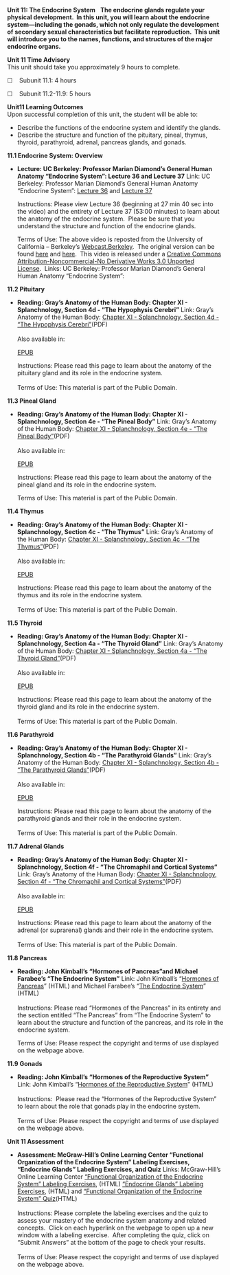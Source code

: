 **Unit 11: The Endocrine System** <span id="11"></span> 
**The endocrine glands regulate your physical development.  In this
unit, you will learn about the endocrine system—including the gonads,
which not only regulate the development of secondary sexual
characteristics but facilitate reproduction.  This unit will introduce
you to the names, functions, and structures of the major endocrine
organs.**

**Unit 11 Time Advisory**  
This unit should take you approximately 9 hours to complete.

☐    Subunit 11.1: 4 hours  
  
 ☐    Subunit 11.2-11.9: 5 hours

**Unit11 Learning Outcomes**  
Upon successful completion of this unit, the student will be able to:  
-   Describe the functions of the endocrine system and identify the
    glands.
-   Describe the structure and function of the pituitary, pineal,
    thymus, thyroid, parathyroid, adrenal, pancreas glands, and gonads.

**11.1 Endocrine System: Overview** <span id="11.1"></span> 
-   **Lecture: UC Berkeley: Professor Marian Diamond’s General Human
    Anatomy “Endocrine System”: Lecture 36 and Lecture 37**
    Link: UC Berkeley: Professor Marian Diamond’s General Human Anatomy
    “Endocrine System”: [Lecture
    36](http://www.youtube.com/watch?v=ZpOg_5CDZrg) and [Lecture
    37](http://www.youtube.com/watch?v=NGDg8Uqzr50)  
      
     Instructions: Please view Lecture 36 (beginning at 27 min 40 sec
    into the video) and the entirety of Lecture 37 (53:00 minutes) to
    learn about the anatomy of the endocrine system.  Please be sure
    that you understand the structure and function of the endocrine
    glands.  
      
     Terms of Use: The above video is reposted from the University of
    California – Berkeley’s
    [Webcast.Berkeley](http://webcast.berkeley.edu/).  The original
    version can be
    found [here](http://www.youtube.com/watch?v=Du0nK8QQSTc) and [here](http://www.youtube.com/watch?v=BpZ75E72po0). 
    This video is released under a [Creative Commons
    Attribution-Noncommercial-No Derivative Works 3.0 Unported
    License](http://creativecommons.org/licenses/by-nc-nd/3.0/).  Links:
    UC Berkeley: Professor Marian Diamond’s General Human Anatomy
    “Endocrine System”:  

**11.2 Pituitary** <span id="11.2"></span> 
-   **Reading: Gray’s Anatomy of the Human Body: Chapter XI -
    Splanchnology, Section 4d - “The Hypophysis Cerebri”**
    Link: Gray’s Anatomy of the Human Body: [Chapter XI - Splanchnology,
    Section 4d - “The Hypophysis
    Cerebri”](http://www.saylor.org/site/wp-content/uploads/2014/06/BIO302-Anatomy_of_the_Human_Body-Chapter-XI-Hypophysis-cerebri.pdf)(PDF)  
        
     Also available in:  

    [EPUB](http://www.saylor.org/site/wp-content/uploads/2011/08/BIO302-chXI-Bartleby.com_.epub)  
      
     Instructions: Please read this page to learn about the anatomy of
    the pituitary gland and its role in the endocrine system.     
        
     Terms of Use: This material is part of the Public Domain. 

**11.3 Pineal Gland** <span id="11.3"></span> 
-   **Reading: Gray’s Anatomy of the Human Body: Chapter XI -
    Splanchnology, Section 4e - “The Pineal Body”**
    Link: Gray’s Anatomy of the Human Body: [Chapter XI - Splanchnology,
    Section 4e - “The Pineal
    Body”](http://www.saylor.org/site/wp-content/uploads/2014/06/BIO302-Anatomy_of_the_Human_Body-Chapter-XI-Pineal-Body.pdf)(PDF)  
        
     Also available in:  

    [EPUB](http://www.saylor.org/site/wp-content/uploads/2011/08/BIO302-chXI-Bartleby.com_.epub)  
      
     Instructions: Please read this page to learn about the anatomy of
    the pineal gland and its role in the endocrine system.  
      
     Terms of Use: This material is part of the Public Domain. 

**11.4 Thymus** <span id="11.4"></span> 
-   **Reading: Gray’s Anatomy of the Human Body: Chapter XI -
    Splanchnology, Section 4c - “The Thymus”**
    Link: Gray’s Anatomy of the Human Body: [Chapter XI - Splanchnology,
    Section 4c - “The
    Thymus”](http://www.saylor.org/site/wp-content/uploads/2014/06/BIO302-Anatomy_of_the_Human_Body-Chapter-XI-Thymus.pdf)(PDF)  
        
     Also available in:  

    [EPUB](http://www.saylor.org/site/wp-content/uploads/2011/08/BIO302-chXI-Bartleby.com_.epub)  
      
     Instructions: Please read this page to learn about the anatomy of
    the thymus and its role in the endocrine system.    
        
     Terms of Use: This material is part of the Public Domain. 

**11.5 Thyroid** <span id="11.5"></span> 
-   **Reading: Gray’s Anatomy of the Human Body: Chapter XI -
    Splanchnology, Section 4a - “The Thyroid Gland”**
    Link: Gray’s Anatomy of the Human Body: [Chapter XI - Splanchnology,
    Section 4a - “The Thyroid
    Gland”](http://www.saylor.org/site/wp-content/uploads/2014/06/BIO302-Anatomy_of_the_Human_Body-Chapter-XI-Thyroid-Gland.pdf)(PDF)  
        
     Also available in:  

    [EPUB](http://www.saylor.org/site/wp-content/uploads/2011/08/BIO302-chXI-Bartleby.com_.epub)  
      
     Instructions: Please read this page to learn about the anatomy of
    the thyroid gland and its role in the endocrine system.    
        
     Terms of Use: This material is part of the Public Domain. 

**11.6 Parathyroid** <span id="11.6"></span> 
-   **Reading: Gray’s Anatomy of the Human Body: Chapter XI -
    Splanchnology, Section 4b - “The Parathyroid Glands”**
    Link: Gray’s Anatomy of the Human Body: [Chapter XI - Splanchnology,
    Section 4b - “The Parathyroid
    Glands”](http://www.saylor.org/site/wp-content/uploads/2014/06/BIO302-Anatomy_of_the_Human_Body-Chapter-XI-Parathyroid-Gland.pdf)(PDF)  
        
     Also available in:  

    [EPUB](http://www.saylor.org/site/wp-content/uploads/2011/08/BIO302-chXI-Bartleby.com_.epub)  
      
     Instructions: Please read this page to learn about the anatomy of
    the parathyroid glands and their role in the endocrine system.      
        
     Terms of Use: This material is part of the Public Domain.

**11.7 Adrenal Glands** <span id="11.7"></span> 
-   **Reading: Gray’s Anatomy of the Human Body: Chapter XI -
    Splanchnology, Section 4f - “The Chromaphil and Cortical Systems”**
    Link: Gray’s Anatomy of the Human Body: [Chapter XI - Splanchnology,
    Section 4f - “The Chromaphil and Cortical
    Systems”](http://www.saylor.org/site/wp-content/uploads/2014/06/BIO302-Anatomy_of_the_Human_Body-Chapter-XI-Chromaphil.pdf)(PDF)  
        
     Also available in:  

    [EPUB](http://www.saylor.org/site/wp-content/uploads/2011/08/BIO302-chXI-Bartleby.com_.epub)  
      
     Instructions: Please read this page to learn about the anatomy of
    the adrenal (or suprarenal) glands and their role in the endocrine
    system.     
        
     Terms of Use: This material is part of the Public Domain. 

**11.8 Pancreas** <span id="11.8"></span> 
-   **Reading: John Kimball’s “Hormones of Pancreas”and Michael
    Farabee’s “The Endocrine System”**
    Link: John Kimball’s “[Hormones of
    Pancreas](http://users.rcn.com/jkimball.ma.ultranet/BiologyPages/P/Pancreas.html)”
    (HTML) and Michael Farabee’s “[The Endocrine
    System](http://www.emc.maricopa.edu/faculty/farabee/biobk/BioBookENDOCR.html#Other%20Endocrine%20Organs)”
    (HTML)  
        
     Instructions: Please read “Hormones of the Pancreas” in its
    entirety and the section entitled “The Pancreas” from “The Endocrine
    System” to learn about the structure and function of the pancreas,
    and its role in the endocrine system.  
      
     Terms of Use: Please respect the copyright and terms of use
    displayed on the webpage above.

**11.9 Gonads** <span id="11.9"></span> 
-   **Reading: John Kimball’s “Hormones of the Reproductive System”**
    Link: John Kimball’s “[Hormones of the Reproductive
    System](http://users.rcn.com/jkimball.ma.ultranet/BiologyPages/S/SexHormones.html#testosterone)”
    (HTML)  
        
     Instructions:  Please read the “Hormones of the Reproductive
    System” to learn about the role that gonads play in the endocrine
    system.  
        
     Terms of Use: Please respect the copyright and terms of use
    displayed on the webpage above.

**Unit 11 Assessment** <span id="11.10"></span> 
-   **Assessment: McGraw-Hill’s Online Learning Center “Functional
    Organization of the Endocrine System” Labeling Exercises, “Endocrine
    Glands” Labeling Exercises, and Quiz**
    Links: McGraw-Hill’s Online Learning Center [“Functional
    Organization of the Endocrine System” Labeling
    Exercises](http://highered.mcgraw-hill.com/sites/0072351136/student_view0/chapter17/labeling_exercises.html),
    (HTML) [“Endocrine Glands” Labeling
    Exercises,](http://highered.mcgraw-hill.com/sites/0072351136/student_view0/chapter18/labeling_exercises.html) (HTML) and
    [“Functional Organization of the Endocrine System”
    Quiz](http://highered.mcgraw-hill.com/sites/0072351136/student_view0/chapter17/chapter_quiz.html)(HTML)  
        
     Instructions: Please complete the labeling exercises and the quiz
    to assess your mastery of the endocrine system anatomy and related
    concepts.  Click on each hyperlink on the webpage to open up a new
    window with a labeling exercise.  After completing the quiz, click
    on “Submit Answers” at the bottom of the page to check your
    results.  
        
     Terms of Use: Please respect the copyright and terms of use
    displayed on the webpage above.


